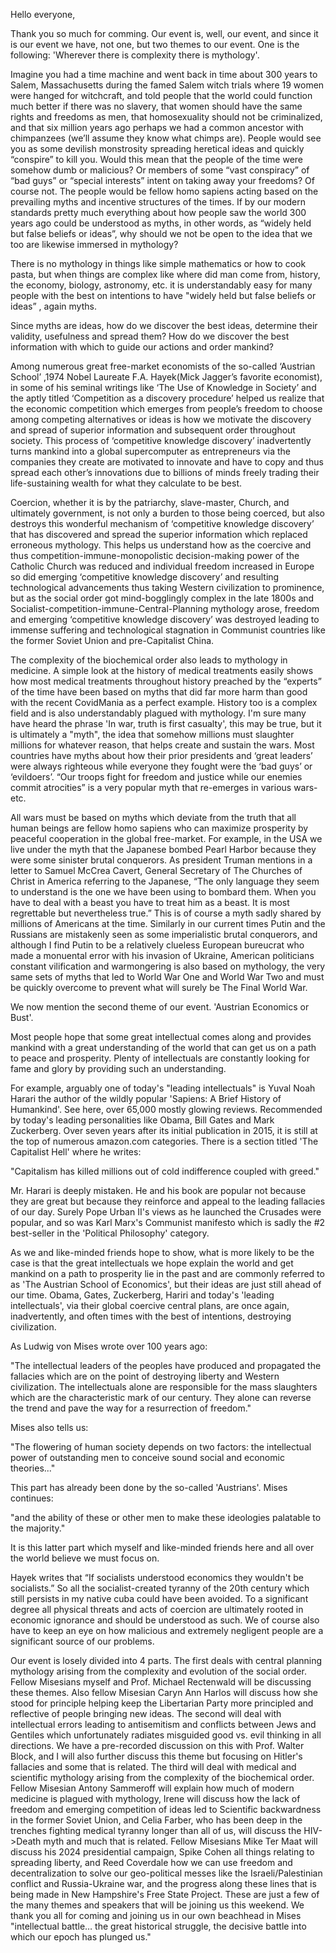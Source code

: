 

Hello everyone,

Thank you so much for comming. Our event is, well, our event, and since it is our event we have, not one, but two themes to our event. One is the following: 'Wherever there is complexity there is mythology'.

Imagine you had a time machine and went back in time about 300 years to Salem, Massachusetts during the famed Salem witch trials where 19 women were hanged for witchcraft, and told people that the world could function much better if there was no slavery, that women should have the same rights and freedoms as men, that homosexuality should not be criminalized, and that six million years ago perhaps we had a common ancestor with chimpanzees (we’ll assume they know what chimps are). People would see you as some devilish monstrosity spreading heretical ideas and quickly “conspire” to kill you. Would this mean that the people of the time were somehow dumb or malicious? Or members of some “vast conspiracy” of “bad guys” or “special interests” intent on taking away your freedoms? Of course not. The people would be fellow homo sapiens acting based on the prevailing myths and incentive structures of the times. If by our modern standards pretty much everything about how people saw the world 300 years ago could be understood as myths, in other words, as “widely held but false beliefs or ideas”, why should we not be open to the idea that we too are likewise immersed in mythology?

There is no mythology in things like simple mathematics or how to cook pasta, but when things are complex like where did man come from, history, the economy, biology, astronomy, etc. it is understandably easy for many people with the best on intentions to have "widely held but false beliefs or ideas” , again myths.

Since myths are ideas, how do we discover the best ideas, determine their validity, usefulness and spread them? How do we discover the best information with which to guide our actions and order mankind?

Among numerous great free-market economists of the so-called ‘Austrian School’ ,1974 Nobel Laureate F.A. Hayek(Mick Jagger’s favorite economist), in some of his seminal writings like ‘The Use of Knowledge in Society’ and the aptly titled ‘Competition as a discovery procedure’ helped us realize that the economic competition which emerges from people’s freedom to choose among competing alternatives or ideas is how we motivate the discovery and spread of superior information and subsequent order throughout society. This process of ‘competitive knowledge discovery’ inadvertently turns mankind into a global supercomputer as entrepreneurs via the companies they create are motivated to innovate and have to copy and thus spread each other’s innovations due to billions of minds freely trading their life-sustaining wealth for what they calculate to be best.


Coercion, whether it is by the patriarchy, slave-master, Church, and ultimately government, is not only a burden to those being coerced, but also destroys this wonderful mechanism of ‘competitive knowledge discovery’ that has discovered and spread the superior information which replaced erroneous mythology. This helps us understand how as the coercive and thus competition-immune-monopolistic decision-making power of the Catholic Church was reduced and individual freedom increased in Europe so did emerging ‘competitive knowledge discovery’ and resulting technological advancements thus taking Western civilization to prominence, but as the social order got mind-bogglingly complex in the late 1800s and Socialist-competition-immune-Central-Planning mythology arose, freedom and emerging ‘competitive knowledge discovery’ was destroyed leading to immense suffering and technological stagnation in Communist countries like the former Soviet Union and pre-Capitalist China.


The complexity of the biochemical order also leads to mythology in medicine. A simple look at the history of medical treatments easily shows how most medical treatments throughout history preached by the “experts” of the time have been based on myths that did far more harm than good with the recent CovidMania as a perfect example. History too is a complex field and is also understandably plagued with mythology. I'm sure many have heard the phrase 'In war, truth is first casualty', this may be true, but it is ultimately a "myth", the idea that somehow millions must slaughter millions for whatever reason, that helps create and sustain the wars. Most countries have myths about how their prior presidents and ‘great leaders’ were always righteous while everyone they fought were the ‘bad guys’ or ‘evildoers’. “Our troops fight for freedom and justice while our enemies commit atrocities” is a very popular myth that re-emerges in various wars-etc. 

All wars must be based on myths which deviate from the truth that all human beings are fellow homo sapiens who can maximize prosperity by peaceful cooperation in the global free-market. For example, in the USA we live under the myth that the Japanese bombed Pearl Harbor because they were some sinister brutal conquerors. As president Truman mentions in a letter to Samuel McCrea Cavert, General Secretary of The Churches of Christ in America referring to the Japanese, “The only language they seem to understand is the one we have been using to bombard them. When you have to deal with a beast you have to treat him as a beast. It is most regrettable but nevertheless true.”  This is of course a myth sadly shared by millions of Americans at the time. Similarly in our current times Putin and the Russians are mistakenly seen as some imperialistic brutal conquerors, and although I find Putin to be a relatively clueless European bureucrat who made a monuental error with his invasion of Ukraine, American politicians constant vilification and warmongering is also based on mythology, the very same sets of myths that led to World War One and World War Two and must be quickly overcome to prevent what will surely be The Final World War. 

We now mention the second theme of our event. 'Austrian Economics or Bust'. 

Most people hope that some great intellectual comes along and provides mankind with a great understanding of the world that can get us on a path to peace and prosperity. Plenty of intellectuals are constantly looking for fame and glory by providing such an understanding.

For example, arguably one of today's "leading intellectuals" is Yuval Noah Harari the author of the wildly popular 'Sapiens:  A Brief History of Humankind'. See here, over 65,000 mostly glowing reviews. Recommended by today's leading personalities like Obama, Bill Gates and Mark Zuckerberg. Over seven years after its initial  publication in 2015, it is still at the top of numerous amazon.com categories. There is a section titled 'The Capitalist Hell' where he writes:

"Capitalism has killed millions out of cold indifference coupled with greed."

Mr. Harari is deeply mistaken. He and his book are popular not because they are great but because they reinforce and appeal to the leading fallacies of our day. Surely Pope Urban II's views as he launched the Crusades were popular, and so was Karl Marx's Communist manifesto which is sadly the #2 best-seller in the 'Political Philosophy' category. 

As we and like-minded friends hope to show, what is more likely to be the case is that the great intellectuals we hope explain the world and get mankind on a path to prosperity lie in the past and are commonly referred to as 'The Austrian School of Economics', but their ideas are just still ahead of our time.
Obama, Gates, Zuckerberg,  Hariri and today's 'leading intellectuals', via their global coercive central plans, are once again, inadvertently, and often times with the best of intentions, destroying civilization. 

As Ludwig von Mises wrote over 100 years ago:

"The intellectual leaders of the peoples have produced and propagated the fallacies which are on the point of destroying liberty and Western civilization. The intellectuals alone are responsible for the mass slaughters which are the characteristic mark of our century. They alone can reverse the trend and pave the way for a resurrection of freedom."

Mises also tells us:

"The flowering of human society depends on two factors: the intellectual power of outstanding men to conceive sound social and economic theories..."

This part has already been done by the so-called 'Austrians'. Mises continues:

"and the ability of these or other men to make these ideologies palatable to the majority."

It is this latter part which myself and like-minded friends here and all over the world believe we must focus on.

Hayek writes that “If socialists understood economics they wouldn't be socialists.” So all the socialist-created tyranny of the 20th century which still persists in my native cuba could have been avoided. To a significant degree all physical threats and acts of coercion are ultimately rooted in economic ignorance and should be understood as such. We of course also have to keep an eye on how malicious and extremely negligent people are a significant source of our problems.


Our event is losely divided into 4 parts. The first deals with central planning mythology arising from the complexity and evolution of the social order. Fellow Misesians myself and Prof. Michael Rectenwald will be discussing these themes. Also fellow Misesian Caryn Ann Harlos will discuss how she stood for principle helping keep the Libertarian Party more principled and reflective of people bringing new ideas. The second will deal with intellectual errors leading to antisemitism and conflicts between Jews and Gentiles which unfortunately radiates misguided good vs. evil thinking in all directions. We have a pre-recorded discussion on this with Prof. Walter Block, and I will also further discuss this theme but focusing on Hitler's fallacies and some that is related. The third will deal with medical and scientific mythology arising from the complexity of the biochemical order. Fellow Misesian Antony Sammeroff will explain how much of modern medicine is plagued with mythology, Irene will discuss how the lack of freedom and emerging competition of ideas led to Scientific backwardness in the former Soviet Union, and Celia Farber, who has been deep in the trenches fighting medical tyranny longer than all of us, will discuss the HIV->Death myth and much that is related. Fellow Misesians Mike Ter Maat will discuss his 2024 presidential campaign, Spike Cohen all things relating to spreading liberty, and Reed Coverdale how we can use freedom and decentralization to solve our geo-political messes like the Israeli/Palestinian conflict and Russia-Ukraine war, and the progress along these lines that is being made in New Hampshire's Free State Project. These are just a few of the many themes and speakers that will be joining us this weekend. We thank you all for coming and joining us in our own beachhead in Mises "intellectual battle… the great historical struggle, the decisive battle into which our epoch has plunged us."










